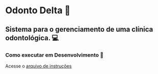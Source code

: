 # Odonto Delta :tooth:
## Sistema para o gerenciamento de uma clínica odontológica. :computer:

### Como executar em Desenvolvimento :hammer:
Acesse o [arquivo de instruções](docs/como-executar-dev.md)
